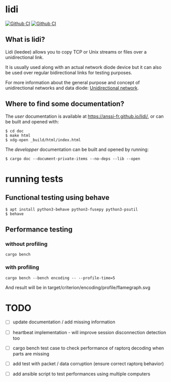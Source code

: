 # lidi

[![Github CI](https://github.com/ANSSI-FR/lidi/workflows/Rust/badge.svg)](https://github.com/ANSSI-FR/lidi/actions)
[![Github CI](https://github.com/ANSSI-FR/lidi/workflows/Clippy/badge.svg)](https://github.com/ANSSI-FR/lidi/actions)

## What is lidi?

Lidi (leedee) allows you to copy TCP or Unix streams or files over a unidirectional link.

It is usually used along with an actual network diode device but it can also be used over regular bidirectional links for testing purposes.

For more information about the general purpose and concept of unidirectional networks and data diode: [Unidirectional network](https://en.wikipedia.org/wiki/Unidirectional_network).

## Where to find some documentation?

The *user* documentation is available at <https://anssi-fr.github.io/lidi/>, or can be built and opened with:

```
$ cd doc
$ make html
$ xdg-open _build/html/index.html
```

The *developper* documentation can be built and opened by running:

```
$ cargo doc --document-private-items --no-deps --lib --open
```

# running tests

## Functional testing using behave

```
$ apt install python3-behave python3-fusepy python3-psutil
$ behave
```

## Performance testing

### without profiling

```
cargo bench
```

### with profiling

```
cargo bench --bench encoding -- --profile-time=5
```

And result will be in target/criterion/encoding/profile/flamegraph.svg

# TODO 

 - [ ] update documentation / add missing information
 - [ ] heartbeat implementation - will improve session disconnection detection too
 - [ ] cargo bench test case to check performance of raptorq decoding when parts are missing
 - [ ] add test with packet / data corruption (ensure correct raptorq behavior)
 - [ ] add ansible script to test performances using multiple computers

